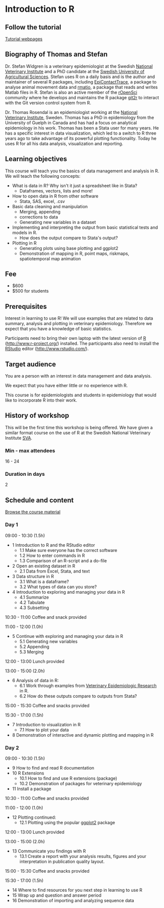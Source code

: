 # Introduction to R

## Follow the tutorial
[Tutorial webpages](https://sva-se.github.io/learnr/)

## Biography of Thomas and Stefan

Dr. Stefan Widgren is a veterinary epidemiologist at the Swedish
[National Veterinary Institute](http://www.sva.se/) and a PhD
candidate at the
[Swedish University of Agricultural Sciences](www.slu.se). Stefan uses
R on a daily basis and is the author and maintainer of several R
packages, including
[EpiContactTrace](http://cran.r-project.org/web/packages/EpiContactTrace/),
a package to analyse animal movement data and
[rmatio](http://cran.r-project.org/web/packages/rmatio/), a package
that reads and writes Matlab files in R. Stefan is also an active
member of the [rOpenSci](http://ropensci.org/) community where he
develops and maintains the R package
[git2r](https://github.com/ropensci/git2r) to interact with the Git
version control system from R.

Dr. Thomas Rosendal is an epidemiologist working at the
[National Veterinary Institute](www.sva.se), Sweden. Thomas has a PhD
in epidemiology from the University of Guelph in Canada and has had a
focus on analytical epidemiology in his work. Thomas has been a Stata
user for many years.  He has a specific interest in data
visualization, which led to a switch to R three years ago to take
advantage of its powerful plotting functionality. Today he uses R for
all his data analysis, visualization and reporting.

## Learning objectives

This course will teach you the basics of data management and analysis
in R. We will teach the following concepts:

* What is data in R? Why isn't it just a spreadsheet like in Stata?
    * Dataframes, vectors, lists and more!
* How to open data in R from other software
    * Stata, SAS, excel, .csv
* Basic data cleaning and manipulation
    * Merging, appending
	* corrections to data
	* Generating new variables in a dataset
* Implementing and interpreting the output from basic statistical
tests and models in R.
	* How does the output compare to Stata's output?
* Plotting in R
	* Generating plots using base plotting and ggplot2
	* Demonstration of mapping in R, point maps, riskmaps,
      spatiotemporal map animation

## Fee

* $600
* $500 for students

## Prerequisites

Interest in learning to use R! We will use examples that are related
to data summary, analysis and plotting in veterinary
epidemiology. Therefore we expect that you have a knowledge of basic
statistics.

Participants need to bring their own laptop with the latest version of
[R](http://www.r-project.org/) (http://www.r-project.org/)
installed. The participants also need to install the
[RStudio](http://www.rstudio.com/) editor (http://www.rstudio.com/).

## Target audience

You are a person with an interest in data management and data analysis.

We expect that you have either little or no experience with R.

This course is for epidemiologists and students in epidemiology that
would like to incorporate R into their work.

## History of workshop

This will be the first time this workshop is being offered. We have
given a similar format course on the use of R at the Swedish National
Veterinary Institute [SVA](http://www.sva.se/).

### Min - max attendees

16 - 24

### Duration in days

2

## Schedule and content

[Browse the course material](index.html)

### Day 1

09:00 - 10:30 (1.5h)

* 1 Introduction to R and the RStudio editor
    * 1.1 Make sure everyone has the correct software
    * 1.2 How to enter commands in R
    * 1.3 Comparison of an R-script and a do-file
* 2 Open an existing dataset in R
    * 2.1 Data from Excel, Stata, and text
* 3 Data structure in R
    * 3.1 What is a dataframe?
    * 3.2 What types of data can you store?
* 4 Introduction to exploring and managing your data in R
    * 4.1 Summarize
	* 4.2 Tabulate
	* 4.3 Subsetting

10:30 - 11:00 Coffee and snack provided

11:00 - 12:00 (1.0h)

* 5 Continue with exploring and managing your data in R
	* 5.1 Generating new variables
	* 5.2 Appending
	* 5.3 Merging

12:00 - 13:00 Lunch provided

13:00 - 15:00 (2.0h)

* 6 Analysis of data in R:
	* 6.1 Work through examples from
      [Veterinary Epidemiologic Research](http://www.upei.ca/ver/) in
      R.
    * 6.2 How do these outputs compare to outputs from Stata?

15:00 - 15:30 Coffee and snacks provided

15:30 - 17:00 (1.5h)

* 7 Introduction to visualization in R
    * 7.1 How to plot your data
* 8 Demonstration of interactive and dynamic plotting and mapping in R

### Day 2

09:00 - 10:30 (1.5h)

* 9 How to find and read R documentation
* 10 R Extensions
    * 10.1 How to find and use R extensions (package)
    * 10.2 Demonstration of packages for veterinary epidemiology
* 11 Install a package

10:30 - 11:00 Coffee and snacks provided

11:00 - 12:00 (1.0h)

* 12 Plotting continued:
	* 12.1 Plotting using the popular
      [ggplot2](http://docs.ggplot2.org/current/index.html) package

12:00 - 13:00 Lunch provided

13:00 - 15:00 (2.0h)

* 13 Communicate you findings with R
    * 13.1 Create a report with your analysis results, figures and your
      interpretation in publication quality layout.

15:00 - 15:30 Coffee and snacks provided

15:30 - 17:00 (1.5h)

* 14 Where to find resources for you next step in learning to use R
* 15 Wrap up and question and answer period
* 16 Demonstration of importing and analyzing sequence data
